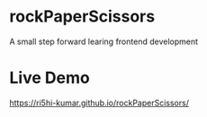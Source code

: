 # rockPaperScissors
A small step forward learing frontend development

# Live Demo
https://ri5hi-kumar.github.io/rockPaperScissors/
